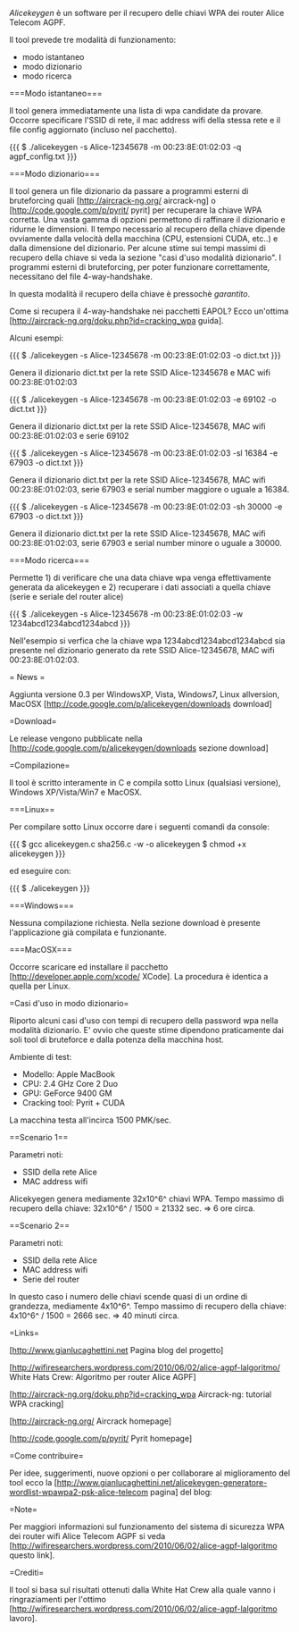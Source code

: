 *Alicekeygen* è un software per il recupero delle chiavi WPA dei router Alice Telecom AGPF.

Il tool prevede tre modalità di funzionamento:

  * modo istantaneo
  * modo dizionario
  * modo ricerca

===Modo istantaneo===

Il tool genera immediatamente una lista di wpa candidate da provare. Occorre specificare l'SSID di rete, il mac address wifi della stessa rete e il file config aggiornato (incluso nel pacchetto).

{{{
$ ./alicekeygen -s Alice-12345678 -m 00:23:8E:01:02:03 -q agpf_config.txt
}}}

===Modo dizionario===

Il tool genera un file dizionario da passare a programmi esterni di bruteforcing quali [http://aircrack-ng.org/ aircrack-ng] o [http://code.google.com/p/pyrit/ pyrit] per recuperare la chiave WPA corretta. Una vasta gamma di opzioni permettono di raffinare il dizionario e ridurne le dimensioni.
Il tempo necessario al recupero della chiave dipende ovviamente dalla velocità della macchina (CPU, estensioni CUDA, etc..) e dalla dimensione del dizionario. Per alcune stime sui tempi massimi di recupero della chiave si veda la sezione "casi d'uso modalità dizionario". I programmi esterni di bruteforcing, per poter funzionare correttamente, necessitano del file 4-way-handshake.

In questa modalità il recupero della chiave è pressochè *garantito*.

Come si recupera il 4-way-handshake nei pacchetti EAPOL? Ecco un'ottima [http://aircrack-ng.org/doku.php?id=cracking_wpa guida].

Alcuni esempi:

{{{
$ ./alicekeygen -s Alice-12345678 -m 00:23:8E:01:02:03 -o dict.txt
}}}

Genera il dizionario dict.txt per la rete SSID Alice-12345678 e MAC wifi 00:23:8E:01:02:03

{{{
$ ./alicekeygen -s Alice-12345678 -m 00:23:8E:01:02:03 -e 69102 -o dict.txt
}}}

Genera il dizionario dict.txt per la rete SSID Alice-12345678, MAC wifi 00:23:8E:01:02:03 e serie 69102

{{{
$ ./alicekeygen -s Alice-12345678 -m 00:23:8E:01:02:03 -sl 16384 -e 67903 -o dict.txt
}}}

Genera il dizionario dict.txt per la rete SSID Alice-12345678, MAC wifi 00:23:8E:01:02:03, serie 67903 e serial number maggiore o uguale a 16384.

{{{
$ ./alicekeygen -s Alice-12345678 -m 00:23:8E:01:02:03 -sh 30000 -e 67903 -o dict.txt
}}}

Genera il dizionario dict.txt per la rete SSID Alice-12345678, MAC wifi 00:23:8E:01:02:03, serie 67903 e serial number minore o uguale a 30000.

===Modo ricerca===

Permette 1) di verificare che una data chiave wpa venga effettivamente generata da alicekeygen e 2) recuperare i dati associati a quella chiave (serie e seriale del router alice)

{{{
$ ./alicekeygen -s Alice-12345678 -m 00:23:8E:01:02:03 -w 1234abcd1234abcd1234abcd
}}}

Nell'esempio si verfica che la chiave wpa 1234abcd1234abcd1234abcd sia presente nel dizionario generato da rete SSID Alice-12345678, MAC wifi 00:23:8E:01:02:03.

= News =

Aggiunta versione 0.3 per WindowsXP, Vista, Windows7, Linux allversion, MacOSX [http://code.google.com/p/alicekeygen/downloads download]

=Download=

Le release vengono pubblicate nella [http://code.google.com/p/alicekeygen/downloads sezione download]

=Compilazione=

Il tool è scritto interamente in C e compila sotto Linux (qualsiasi versione), Windows XP/Vista/Win7 e MacOSX.

===Linux==

Per compilare sotto Linux occorre dare i seguenti comandi da console:

{{{
$ gcc alicekeygen.c sha256.c -w -o alicekeygen
$ chmod +x alicekeygen
}}}

ed eseguire con:

{{{
$ ./alicekeygen
}}}

===Windows===

Nessuna compilazione richiesta. Nella sezione download è presente l'applicazione già compilata e funzionante.

===MacOSX===

Occorre scaricare ed installare il pacchetto [http://developer.apple.com/xcode/ XCode]. La procedura è identica a quella per Linux.

=Casi d'uso in modo dizionario=

Riporto alcuni casi d'uso con tempi di recupero della password wpa nella modalità dizionario. E' ovvio che queste stime dipendono praticamente dai soli tool di bruteforce e dalla potenza della macchina host.

Ambiente di test:

  * Modello: Apple MacBook
  * CPU: 2.4 GHz Core 2 Duo
  * GPU: GeForce 9400 GM
  * Cracking tool: Pyrit + CUDA

La macchina testa all'incirca 1500 PMK/sec.

==Scenario 1==

Parametri noti:

  * SSID della rete Alice
  * MAC address wifi

Alicekyegen genera mediamente 32x10^6^ chiavi WPA. Tempo massimo di recupero della chiave: 32x10^6^ / 1500 = 21332 sec. => 6 ore circa. 

==Scenario 2==

Parametri noti:

  * SSID della rete Alice
  * MAC address wifi
  * Serie del router

In questo caso i numero delle chiavi scende quasi di un ordine di grandezza, mediamente 4x10^6^. Tempo massimo di recupero della chiave: 4x10^6^ / 1500  = 2666 sec. => 40 minuti circa. 

=Links=

[http://www.gianlucaghettini.net Pagina blog del progetto]

[http://wifiresearchers.wordpress.com/2010/06/02/alice-agpf-lalgoritmo/ White Hats Crew: Algoritmo per router Alice AGPF]

[http://aircrack-ng.org/doku.php?id=cracking_wpa Aircrack-ng: tutorial WPA cracking]

[http://aircrack-ng.org/ Aircrack homepage]

[http://code.google.com/p/pyrit/ Pyrit homepage]

=Come contribuire=

Per idee, suggerimenti, nuove opzioni o per collaborare al miglioramento del tool ecco la [http://www.gianlucaghettini.net/alicekeygen-generatore-wordlist-wpawpa2-psk-alice-telecom pagina] del blog:


=Note=

Per maggiori informazioni sul funzionamento del sistema di sicurezza WPA dei router wifi Alice Telecom AGPF si veda [http://wifiresearchers.wordpress.com/2010/06/02/alice-agpf-lalgoritmo questo link].


=Crediti=

Il tool si basa sul risultati ottenuti dalla White Hat Crew alla quale vanno i ringraziamenti per l'ottimo [http://wifiresearchers.wordpress.com/2010/06/02/alice-agpf-lalgoritmo lavoro].


